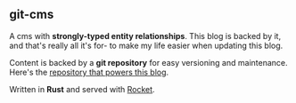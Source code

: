 ## git-cms

A cms with **strongly-typed entity relationships**. This blog is backed by it, and that's really all it's for- to make my life easier when updating this blog.

Content is backed by a **git repository** for easy versioning and maintenance. Here's the [repository that powers this blog](https://github.com/veryjos/blog-content).

Written in **Rust** and served with [Rocket](https://rocket.rs).
